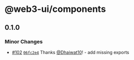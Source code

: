 # @web3-ui/components

## 0.1.0
### Minor Changes



- [#102](https://github.com/Developer-DAO/web3-ui/pull/102) [`06fc2e4`](https://github.com/Developer-DAO/web3-ui/commit/06fc2e4f9a7934bde04d001f39685f0560205107) Thanks [@Dhaiwat10](https://github.com/Dhaiwat10)! - add missing exports
